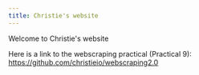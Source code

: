 ```yaml
---
title: Christie's website
---
```


Welcome to Christie's website

Here is a link to the webscraping practical (Practical 9):
https://github.com/christieio/webscraping2.0
